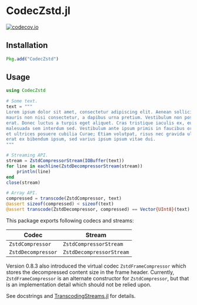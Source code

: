 CodecZstd.jl
============

[![codecov.io][codecov-img]][codecov-url]

## Installation

```julia
Pkg.add("CodecZstd")
```

## Usage

```julia
using CodecZstd

# Some text.
text = """
Lorem ipsum dolor sit amet, consectetur adipiscing elit. Aenean sollicitudin
mauris non nisi consectetur, a dapibus urna pretium. Vestibulum non posuere
erat. Donec luctus a turpis eget aliquet. Cras tristique iaculis ex, eu
malesuada sem interdum sed. Vestibulum ante ipsum primis in faucibus orci luctus
et ultrices posuere cubilia Curae; Etiam volutpat, risus nec gravida ultricies,
erat ex bibendum ipsum, sed varius ipsum ipsum vitae dui.
"""

# Streaming API.
stream = ZstdCompressorStream(IOBuffer(text))
for line in eachline(ZstdDecompressorStream(stream))
    println(line)
end
close(stream)

# Array API.
compressed = transcode(ZstdCompressor, text)
@assert sizeof(compressed) < sizeof(text)
@assert transcode(ZstdDecompressor, compressed) == Vector{UInt8}(text)
```

This package exports following codecs and streams:

| Codec                 | Stream                   |
| ------------------    | ------------------------ |
| `ZstdCompressor`      | `ZstdCompressorStream`   |
| `ZstdDecompressor`    | `ZstdDecompressorStream` |

Version 0.8.3 also introduced the virtual codec `ZstdFrameCompressor` which stores the decompressed content size in the frame header. Currently, `ZstdFrameCompressor` is an alternate constructor for `ZstdCompressor`, but that is an implementation detail which should not be relied upon.

See docstrings and [TranscodingStreams.jl](https://github.com/JuliaIO/TranscodingStreams.jl) for details.

[codecov-img]: http://codecov.io/github/JuliaIO/CodecZstd.jl/coverage.svg?branch=master
[codecov-url]: http://codecov.io/github/JuliaIO/CodecZstd.jl?branch=master
